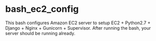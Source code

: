 # bash_ec2_config
This bash configures Amazon EC2 server to setup EC2 + Python2.7 + Django + Nginx + Gunicorn + Supervisor. After running the bash, your server should be running already.
